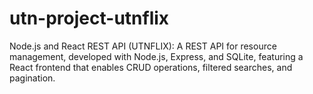 # utn-project-utnflix
Node.js and React REST API (UTNFLIX): A REST API for resource management, developed with Node.js, Express, and SQLite, featuring a React frontend that enables CRUD operations, filtered searches, and pagination.
